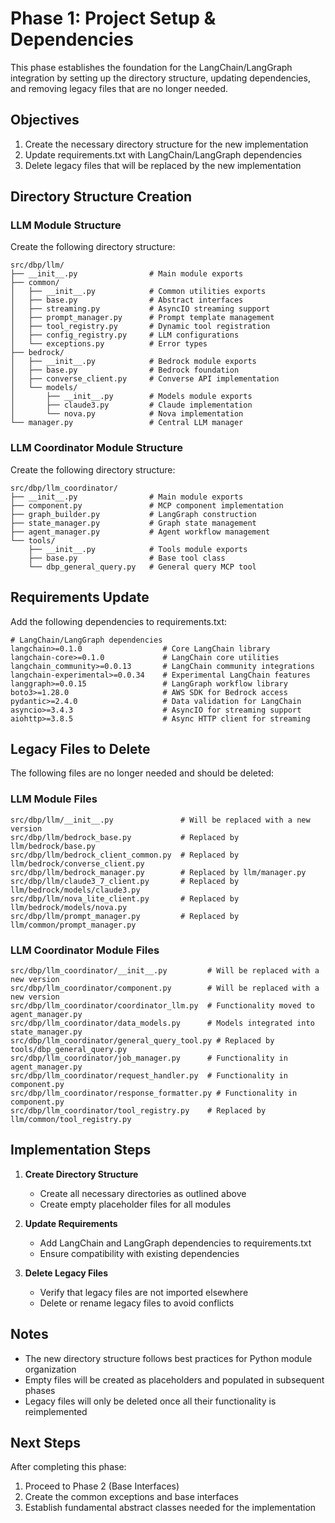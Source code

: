 # Phase 1: Project Setup & Dependencies

This phase establishes the foundation for the LangChain/LangGraph integration by setting up the directory structure, updating dependencies, and removing legacy files that are no longer needed.

## Objectives

1. Create the necessary directory structure for the new implementation
2. Update requirements.txt with LangChain/LangGraph dependencies
3. Delete legacy files that will be replaced by the new implementation

## Directory Structure Creation

### LLM Module Structure

Create the following directory structure:

```
src/dbp/llm/
├── __init__.py                # Main module exports
├── common/
│   ├── __init__.py            # Common utilities exports
│   ├── base.py                # Abstract interfaces
│   ├── streaming.py           # AsyncIO streaming support
│   ├── prompt_manager.py      # Prompt template management
│   ├── tool_registry.py       # Dynamic tool registration
│   ├── config_registry.py     # LLM configurations
│   └── exceptions.py          # Error types
├── bedrock/
│   ├── __init__.py            # Bedrock module exports
│   ├── base.py                # Bedrock foundation
│   ├── converse_client.py     # Converse API implementation
│   └── models/
│       ├── __init__.py        # Models module exports
│       ├── claude3.py         # Claude implementation
│       └── nova.py            # Nova implementation
└── manager.py                 # Central LLM manager
```

### LLM Coordinator Module Structure

Create the following directory structure:

```
src/dbp/llm_coordinator/
├── __init__.py                # Main module exports
├── component.py               # MCP component implementation
├── graph_builder.py           # LangGraph construction
├── state_manager.py           # Graph state management
├── agent_manager.py           # Agent workflow management
└── tools/
    ├── __init__.py            # Tools module exports
    ├── base.py                # Base tool class
    └── dbp_general_query.py   # General query MCP tool
```

## Requirements Update

Add the following dependencies to requirements.txt:

```
# LangChain/LangGraph dependencies
langchain>=0.1.0                  # Core LangChain library
langchain-core>=0.1.0             # LangChain core utilities
langchain_community>=0.0.13       # LangChain community integrations
langchain-experimental>=0.0.34    # Experimental LangChain features
langgraph>=0.0.15                 # LangGraph workflow library
boto3>=1.28.0                     # AWS SDK for Bedrock access
pydantic>=2.4.0                   # Data validation for LangChain
asyncio>=3.4.3                    # AsyncIO for streaming support
aiohttp>=3.8.5                    # Async HTTP client for streaming
```

## Legacy Files to Delete

The following files are no longer needed and should be deleted:

### LLM Module Files

```
src/dbp/llm/__init__.py               # Will be replaced with a new version
src/dbp/llm/bedrock_base.py           # Replaced by llm/bedrock/base.py
src/dbp/llm/bedrock_client_common.py  # Replaced by llm/bedrock/converse_client.py
src/dbp/llm/bedrock_manager.py        # Replaced by llm/manager.py
src/dbp/llm/claude3_7_client.py       # Replaced by llm/bedrock/models/claude3.py
src/dbp/llm/nova_lite_client.py       # Replaced by llm/bedrock/models/nova.py
src/dbp/llm/prompt_manager.py         # Replaced by llm/common/prompt_manager.py
```

### LLM Coordinator Module Files

```
src/dbp/llm_coordinator/__init__.py         # Will be replaced with a new version
src/dbp/llm_coordinator/component.py        # Will be replaced with a new version
src/dbp/llm_coordinator/coordinator_llm.py  # Functionality moved to agent_manager.py
src/dbp/llm_coordinator/data_models.py      # Models integrated into state_manager.py
src/dbp/llm_coordinator/general_query_tool.py # Replaced by tools/dbp_general_query.py
src/dbp/llm_coordinator/job_manager.py      # Functionality in agent_manager.py
src/dbp/llm_coordinator/request_handler.py  # Functionality in component.py
src/dbp/llm_coordinator/response_formatter.py # Functionality in component.py
src/dbp/llm_coordinator/tool_registry.py    # Replaced by llm/common/tool_registry.py
```

## Implementation Steps

1. **Create Directory Structure**
   - Create all necessary directories as outlined above
   - Create empty placeholder files for all modules

2. **Update Requirements**
   - Add LangChain and LangGraph dependencies to requirements.txt
   - Ensure compatibility with existing dependencies

3. **Delete Legacy Files**
   - Verify that legacy files are not imported elsewhere
   - Delete or rename legacy files to avoid conflicts

## Notes

- The new directory structure follows best practices for Python module organization
- Empty files will be created as placeholders and populated in subsequent phases
- Legacy files will only be deleted once all their functionality is reimplemented

## Next Steps

After completing this phase:
1. Proceed to Phase 2 (Base Interfaces)
2. Create the common exceptions and base interfaces
3. Establish fundamental abstract classes needed for the implementation
